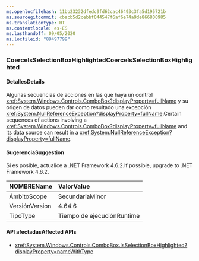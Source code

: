 ```yaml
---
ms.openlocfilehash: 11bb23232dfedc9fd62cac46493c3fa5d195721b
ms.sourcegitcommit: cbacb5d2cebbf044547f6af6e74a9de866800985
ms.translationtype: HT
ms.contentlocale: es-ES
ms.lasthandoff: 09/05/2020
ms.locfileid: "89497799"
---
```

### <a name="coerceisselectionboxhighlighted"></a><span data-ttu-id="3d043-101">CoerceIsSelectionBoxHighlighted</span><span class="sxs-lookup"><span data-stu-id="3d043-101">CoerceIsSelectionBoxHighlighted</span></span>

#### <a name="details"></a><span data-ttu-id="3d043-102">Detalles</span><span class="sxs-lookup"><span data-stu-id="3d043-102">Details</span></span>

<span data-ttu-id="3d043-103">Algunas secuencias de acciones en las que haya un control <xref:System.Windows.Controls.ComboBox?displayProperty=fullName> y su origen de datos pueden dar como resultado una excepción <xref:System.NullReferenceException?displayProperty=fullName>.</span><span class="sxs-lookup"><span data-stu-id="3d043-103">Certain sequences of actions involving a <xref:System.Windows.Controls.ComboBox?displayProperty=fullName> and its data source can result in a <xref:System.NullReferenceException?displayProperty=fullName>.</span></span>

#### <a name="suggestion"></a><span data-ttu-id="3d043-104">Sugerencia</span><span class="sxs-lookup"><span data-stu-id="3d043-104">Suggestion</span></span>

<span data-ttu-id="3d043-105">Si es posible, actualice a .NET Framework 4.6.2.</span><span class="sxs-lookup"><span data-stu-id="3d043-105">If possible, upgrade to .NET Framework 4.6.2.</span></span>

| <span data-ttu-id="3d043-106">NOMBRE</span><span class="sxs-lookup"><span data-stu-id="3d043-106">Name</span></span>    | <span data-ttu-id="3d043-107">Valor</span><span class="sxs-lookup"><span data-stu-id="3d043-107">Value</span></span>       |
|:--------|:------------|
| <span data-ttu-id="3d043-108">Ámbito</span><span class="sxs-lookup"><span data-stu-id="3d043-108">Scope</span></span>   |<span data-ttu-id="3d043-109">Secundaria</span><span class="sxs-lookup"><span data-stu-id="3d043-109">Minor</span></span>|
|<span data-ttu-id="3d043-110">Versión</span><span class="sxs-lookup"><span data-stu-id="3d043-110">Version</span></span>|<span data-ttu-id="3d043-111">4.6</span><span class="sxs-lookup"><span data-stu-id="3d043-111">4.6</span></span>|
|<span data-ttu-id="3d043-112">Tipo</span><span class="sxs-lookup"><span data-stu-id="3d043-112">Type</span></span>|<span data-ttu-id="3d043-113">Tiempo de ejecución</span><span class="sxs-lookup"><span data-stu-id="3d043-113">Runtime</span></span>|

#### <a name="affected-apis"></a><span data-ttu-id="3d043-114">API afectadas</span><span class="sxs-lookup"><span data-stu-id="3d043-114">Affected APIs</span></span>

- <xref:System.Windows.Controls.ComboBox.IsSelectionBoxHighlighted?displayProperty=nameWithType>

<!--

#### Affected APIs

- `P:System.Windows.Controls.ComboBox.IsSelectionBoxHighlighted`

-->
